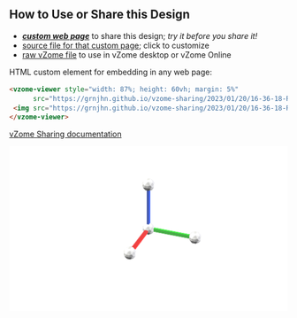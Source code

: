
## How to Use or Share this Design

 - [***custom web page***][post] to share this design; *try it before you share it!*
 - [source file for that custom page][source]; click to customize
 - [raw vZome file][raw] to use in vZome desktop or vZome Online
 
 HTML custom element for embedding in any web page:
 ```html
<vzome-viewer style="width: 87%; height: 60vh; margin: 5%"
       src="https://grnjhn.github.io/vzome-sharing/2023/01/20/16-36-18-RGB/RGB.vZome" >
  <img src="https://grnjhn.github.io/vzome-sharing/2023/01/20/16-36-18-RGB/RGB.png" />
</vzome-viewer>
 ```

[vZome Sharing documentation](https://vzome.github.io/vzome/sharing.html#how-it-works)

![Image](<RGB.png>)


[post]: <https://grnjhn.github.io/vzome-sharing/2023/01/20/RGB-16-36-18.html>
[source]: <https://github.com/grnjhn/vzome-sharing/edit/main/_posts/2023-01-20-RGB-16-36-18.md>
[raw]: <https://raw.githubusercontent.com/grnjhn/vzome-sharing/main/2023/01/20/16-36-18-RGB/RGB.vZome>